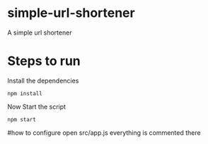 # simple-url-shortener
A simple url shortener
# Steps to run
Install the dependencies
```
npm install
```
Now Start the script
```
npm start
```
#how to configure
open src/app.js everything is commented there
